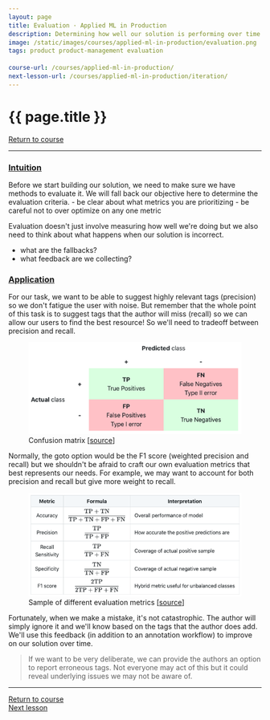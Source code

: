 ```yaml
---
layout: page
title: Evaluation · Applied ML in Production
description: Determining how well our solution is performing over time.
image: /static/images/courses/applied-ml-in-production/evaluation.png
tags: product product-management evaluation

course-url: /courses/applied-ml-in-production/
next-lesson-url: /courses/applied-ml-in-production/iteration/
---
```


<!-- Header -->
<div class="row">
  <div class="col-md-8 col-6 mr-auto">
    <h1 class="page-title">{{ page.title }}</h1>
  </div>
  <div class="col-md-4 col-6">
    <div class="btn-group float-right mb-0" role="group">
      <a href="{{ page.course-url }}" class="btn btn-sm btn-outline-secondary"><i
          class="fas fa-sm fa-arrow-left mr-1"></i>Return to course</a>
    </div>
  </div>
</div>
<hr class="mt-0">

<h3><u>Intuition</u></h3>
Before we start building our solution, we need to make sure we have methods to evaluate it. We will fall back our objective here to determine the evaluation criteria.
- be clear about what metrics you are prioritizing
- be careful not to over optimize on any one metric

Evaluation doesn't just involve measuring how well we're doing but we also need to think about what happens when our solution is incorrect.
- what are the fallbacks?
- what feedback are we collecting?

<h3><u>Application</u></h3>
For our task, we want to be able to suggest highly relevant tags (precision) so we don't fatigue the user with noise. But remember that the whole point of this task is to suggest tags that the author will miss (recall) so we can allow our users to find the best resource! So we'll need to tradeoff between precision and recall.

<figure>
  <img src="/static/images/courses/applied-ml-in-production/confusion_matrix.png" width="550" alt="pivot">
  <figcaption>Confusion matrix [<a href="https://stanford.edu/~shervine/teaching/cs-229/cheatsheet-machine-learning-tips-and-tricks" target="_blank">source</a>]</figcaption>
</figure>

Normally, the goto option would be the F1 score (weighted precision and recall) but we shouldn't be afraid to craft our own evaluation metrics that best represents our needs. For example, we may want to account for both precision and recall but give more weight to recall.

<figure>
  <img src="/static/images/courses/applied-ml-in-production/metrics_table.png" width="550" alt="pivot">
  <figcaption>Sample of different evaluation metrics [<a href="https://stanford.edu/~shervine/teaching/cs-229/cheatsheet-machine-learning-tips-and-tricks" target="_blank">source</a>]</figcaption>
</figure>

Fortunately, when we make a mistake, it's not catastrophic. The author will simply ignore it and we'll know based on the tags that the author does add. We'll use this feedback (in addition to an annotation workflow) to improve on our solution over time.

> If we want to be very deliberate, we can provide the authors an option to report erroneous tags. Not everyone may act of this but it could reveal underlying issues we may not be aware of.

<!-- Footer -->
<hr>
<div class="row mb-4">
  <div class="col-6 mr-auto">
    <a href="{{ page.course-url }}" class="btn btn-sm btn-outline-secondary"><i class="fas fa-sm fa-arrow-left mr-1"></i>Return to course</a>
  </div>
  <div class="col-6">
    <div class="float-right">
      <a href="{{ page.next-lesson-url }}" class="btn btn-sm btn-outline-secondary"><i class="fas fa-sm fa-arrow-right mr-1"></i>Next lesson</a>
    </div>
  </div>
</div>
